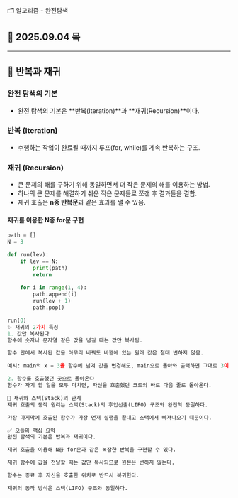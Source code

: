  🗂 알고리즘 - 완전탐색

## 📅 2025.09.04 목

---

## 🔁 반복과 재귀

### 완전 탐색의 기본
- 완전 탐색의 기본은 **반복(Iteration)**과 **재귀(Recursion)**이다.

### 반복 (Iteration)
- 수행하는 작업이 완료될 때까지 루프(for, while)를 계속 반복하는 구조.

### 재귀 (Recursion)
- 큰 문제의 해를 구하기 위해 동일하면서 더 작은 문제의 해를 이용하는 방법.
- 하나의 큰 문제를 해결하기 쉬운 작은 문제들로 쪼갠 후 결과들을 결합.
- 재귀 호출은 **n중 반복문**과 같은 효과를 낼 수 있음.

#### 재귀를 이용한 N중 for문 구현
```python
path = []
N = 3

def run(lev):
	if lev == N:
		print(path)
		return
	
	for i in range(1, 4):
		path.append(i)
		run(lev + 1)
		path.pop()

run(0)
✨ 재귀의 2가지 특징
1. 값만 복사된다
함수에 숫자나 문자열 같은 값을 넘길 때는 값만 복사됨.

함수 안에서 복사된 값을 아무리 바꿔도 바깥에 있는 원래 값은 절대 변하지 않음.

예시: main의 x = 3을 함수에 넘겨 값을 변경해도, main으로 돌아와 출력하면 그대로 3이 출력됨.

2. 함수를 호출했던 곳으로 돌아온다
함수가 자기 할 일을 모두 마치면, 자신을 호출했던 코드의 바로 다음 줄로 돌아온다.

🥞 재귀와 스택(Stack)의 관계
재귀 호출의 동작 원리는 스택(Stack)의 후입선출(LIFO) 구조와 완전히 동일하다.

가장 마지막에 호출된 함수가 가장 먼저 실행을 끝내고 스택에서 빠져나오기 때문이다.

✅ 오늘의 핵심 요약
완전 탐색의 기본은 반복과 재귀이다.

재귀 호출을 이용해 N중 for문과 같은 복잡한 반복을 구현할 수 있다.

재귀 함수에 값을 전달할 때는 값만 복사되므로 원본은 변하지 않는다.

함수는 종료 후 자신을 호출한 위치로 반드시 복귀한다.

재귀의 동작 방식은 스택(LIFO) 구조와 동일하다.
